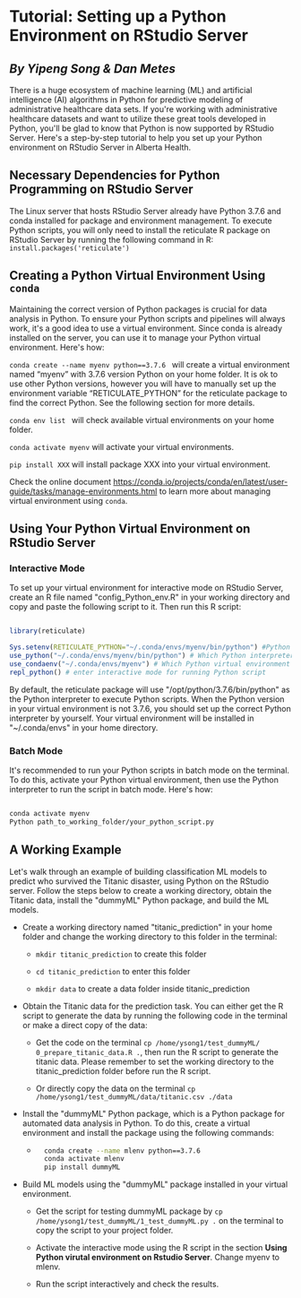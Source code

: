 # Tutorial: Setting up a Python Environment on RStudio Server

## _By Yipeng Song & Dan Metes_

There is a huge ecosystem of machine learning (ML) and artificial intelligence (AI) algorithms in Python for predictive modeling of administrative healthcare data sets. If you're working with administrative healthcare datasets and want to utilize these great tools developed in Python, you'll be glad to know that Python is now supported by RStudio Server. Here's a step-by-step tutorial to help you set up your Python environment on RStudio Server in Alberta Health.

## Necessary Dependencies for Python Programming on RStudio Server

The Linux server that hosts RStudio Server already have Python 3.7.6 and conda installed for package and environment management. To execute Python scripts, you will only need to install the reticulate R package on RStudio Server by running the following command in R: ```install.packages('reticulate')```

## Creating a Python Virtual Environment Using `conda`

Maintaining the correct version of Python packages is crucial for data analysis in Python. To ensure your Python scripts and pipelines will always work, it's a good idea to use a virtual environment. Since conda is already installed on the server, you can use it to manage your Python virtual environment. Here's how:

```conda create --name myenv python==3.7.6 ``` will create a virtual environment named “myenv” with 3.7.6 version Python on your home folder. It is ok to use other Python versions, however you will have to manually set up the environment variable “RETICULATE_PYTHON” for the reticulate package to find the correct Python. See the following section for more details. 

```conda env list ``` will check available virtual environments on your home folder.

```conda activate myenv``` will activate your virtual environments.

```pip install XXX``` will install package XXX into your virtual environment.

Check the online document https://conda.io/projects/conda/en/latest/user-guide/tasks/manage-environments.html to learn more about managing virtual environment using ```conda```.

## Using Your Python Virtual Environment on RStudio Server

### Interactive Mode

To set up your virtual environment for interactive mode on RStudio Server, create an R file named "config_Python_env.R" in your working directory and copy and paste the following script to it. Then run this R script:
```r

library(reticulate)

Sys.setenv(RETICULATE_PYTHON="~/.conda/envs/myenv/bin/python") #Python
use_python("~/.conda/envs/myenv/bin/python") # Which Python interpreter
use_condaenv("~/.conda/envs/myenv") # Which Python virtual environment
repl_python() # enter interactive mode for running Python script

```

By default, the reticulate package will use "/opt/python/3.7.6/bin/python" as the Python interpreter to execute Python scripts. When the Python version in your virtual environment is not 3.7.6, you should set up the correct Python interpreter by yourself. Your virtual environment will be installed in "~/.conda/envs" in your home directory.

### Batch Mode

It's recommended to run your Python scripts in batch mode on the terminal. To do this, activate your Python virtual environment, then use the Python interpreter to run the script in batch mode. Here's how:

```sh

conda activate myenv 
Python path_to_working_folder/your_python_script.py

```

## A Working Example 
Let's walk through an example of building classification ML models to predict who survived the Titanic disaster, using Python on the RStudio server. Follow the steps below to create a working directory, obtain the Titanic data, install the "dummyML" Python package, and build the ML models.

* Create a working directory named "titanic_prediction" in your home folder and change the working directory to this folder in the terminal:

    * ```mkdir titanic_prediction``` to create this folder

    * ```cd titanic_prediction``` to enter this folder 

    * ```mkdir data``` to create a data folder inside titanic_prediction

* Obtain the Titanic data for the prediction task. You can either get the R script to generate the data by running the following code in the terminal or make a direct copy of the data:

    * Get the code on the terminal ```cp /home/ysong1/test_dummyML/ 0_prepare_titanic_data.R .```, then run the R script to generate the titanic data. Please remember to set the working directory to the titanic_prediction folder before run the R script. 

    * Or directly copy the data on the terminal ```cp /home/ysong1/test_dummyML/data/titanic.csv ./data```

* Install the "dummyML" Python package, which is a Python package for automated data analysis in Python. To do this, create a virtual environment and install the package using the following commands:

    * ```sh
        conda create --name mlenv python==3.7.6
        conda activate mlenv        
        pip install dummyML
      ``` 

* Build ML models using the "dummyML" package installed in your virtual environment.
    * Get the script for testing dummyML package by ```cp /home/ysong1/test_dummyML/1_test_dummyML.py .``` on the terminal to copy the script to your project folder.

    * Activate the interactive mode using the R script in the section **Using Python virutal environment on Rstudio Server**. Change myenv to mlenv.

    * Run the script interactively and check the results.

